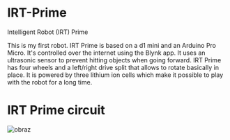 # IRT-Prime

Intelligent Robot (IRT) Prime

This is my first robot. IRT Prime is based on a d1 mini and an Arduino Pro Micro. It's controlled over the internet using the Blynk app. It uses an ultrasonic sensor to prevent hitting objects when going forward. IRT Prime has four wheels and a left/right drive split that allows to rotate basically in place. It is powered by three lithium ion cells which make it possible to play with the robot for a long time.

# IRT Prime circuit
![obraz](https://user-images.githubusercontent.com/79849248/120123243-03f83300-c1ae-11eb-8bcc-b6e7d204d58f.png)
